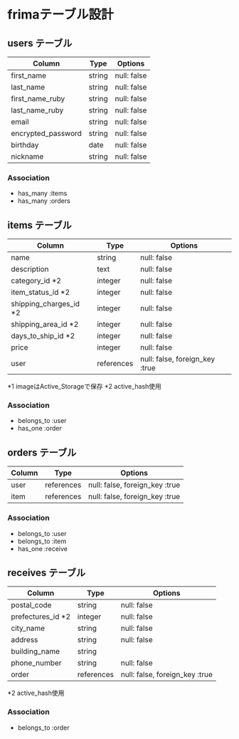 # frimaテーブル設計

## users テーブル

| Column             | Type   | Options     |
| ------------------ | ------ | ----------- |
| first_name         | string | null: false |
| last_name          | string | null: false |
| first_name_ruby    | string | null: false |
| last_name_ruby     | string | null: false |
| email              | string | null: false |
| encrypted_password | string | null: false |
| birthday           | date   | null: false |
| nickname           | string | null: false |

### Association

- has_many :items
- has_many :orders


##  items テーブル

| Column                   | Type       | Options                        |
| ------------------------ | ---------- | ------------------------------ |
| name                     | string     | null: false                    |
| description              | text       | null: false                    |
| category_id   *2         | integer    | null: false                    |
| item_status_id   *2      | integer    | null: false                    |
| shipping_charges_id   *2 | integer    | null: false                    |
| shipping_area_id   *2    | integer    | null: false                    |
| days_to_ship_id   *2     | integer    | null: false                    |
| price                    | integer    | null: false                    |
| user                     | references | null: false, foreign_key :true |

*1  imageはActive_Storageで保存
*2  active_hash使用

### Association

- belongs_to :user
- has_one :order


##  orders テーブル

| Column | Type       | Options                        |
| ------ | ---------- | ------------------------------ |
| user   | references | null: false, foreign_key :true |
| item   | references | null: false, foreign_key :true |

### Association

- belongs_to :user
- belongs_to :item
- has_one :receive


##  receives テーブル

| Column              | Type       | Options                        |
| ------------------- | ---------- | ------------------------------ |
| postal_code         | string     | null: false                    |
| prefectures_id   *2 | integer    | null: false                    |
| city_name           | string     | null: false                    |
| address             | string     | null: false                    |
| building_name       | string     |                                |
| phone_number        | string     | null: false                    |
| order               | references | null: false, foreign_key :true |

*2  active_hash使用

### Association

- belongs_to :order


